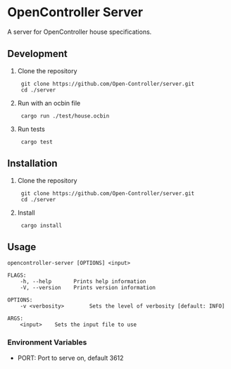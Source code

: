 # OpenController Server

A server for OpenController house specifications.

## Development

1. Clone the repository

        git clone https://github.com/Open-Controller/server.git
        cd ./server

2. Run with an ocbin file

        cargo run ./test/house.ocbin

3. Run tests

        cargo test

## Installation

1. Clone the repository

        git clone https://github.com/Open-Controller/server.git
        cd ./server

2. Install

        cargo install

## Usage

    opencontroller-server [OPTIONS] <input>

    FLAGS:
        -h, --help       Prints help information
        -V, --version    Prints version information

    OPTIONS:
        -v <verbosity>        Sets the level of verbosity [default: INFO]

    ARGS:
        <input>    Sets the input file to use

### Environment Variables

- PORT: Port to serve on, default 3612
